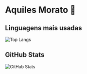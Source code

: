 # Aquiles Morato 👋

## Linguagens mais usadas
![Top Langs](https://github-readme-stats.vercel.app/api/top-langs/?username=Gxlvxao&layout=compact&langs_count=6&theme=tokyonight)

## GitHub Stats
![GitHub Stats](https://github-readme-stats.vercel.app/api?username=Gxlvxao&show_icons=true&theme=tokyonight)
